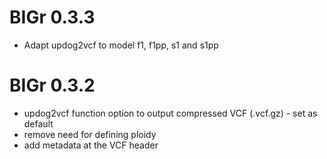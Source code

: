 # BIGr 0.3.3

* Adapt updog2vcf to model f1, f1pp, s1 and s1pp

# BIGr 0.3.2

* updog2vcf function option to output compressed VCF (.vcf.gz) - set as default
* remove need for defining ploidy 
* add metadata at the VCF header
